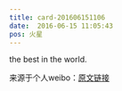 ```yaml
---
title: card-201606151106
date:  2016-06-15 11:05:43
pos: 火星
---
```

the best in the world. 

来源于个人weibo：[原文链接](https://m.weibo.cn/status/DAkwWgLnr?mblogid=DAkwWgLnr)